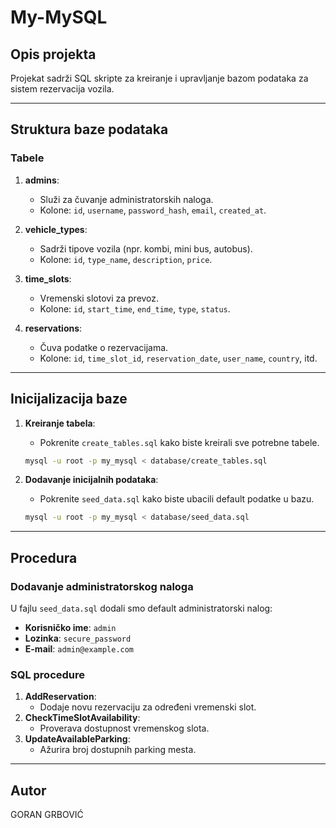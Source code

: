 # My-MySQL

## Opis projekta
Projekat sadrži SQL skripte za kreiranje i upravljanje bazom podataka za sistem rezervacija vozila.

---

## Struktura baze podataka

### Tabele
1. **admins**:
   - Služi za čuvanje administratorskih naloga.
   - Kolone: `id`, `username`, `password_hash`, `email`, `created_at`.

2. **vehicle_types**:
   - Sadrži tipove vozila (npr. kombi, mini bus, autobus).
   - Kolone: `id`, `type_name`, `description`, `price`.

3. **time_slots**:
   - Vremenski slotovi za prevoz.
   - Kolone: `id`, `start_time`, `end_time`, `type`, `status`.

4. **reservations**:
   - Čuva podatke o rezervacijama.
   - Kolone: `id`, `time_slot_id`, `reservation_date`, `user_name`, `country`, itd.

---

## Inicijalizacija baze

1. **Kreiranje tabela**:
   - Pokrenite `create_tables.sql` kako biste kreirali sve potrebne tabele.
   ```bash
   mysql -u root -p my_mysql < database/create_tables.sql
   ```

2. **Dodavanje inicijalnih podataka**:
   - Pokrenite `seed_data.sql` kako biste ubacili default podatke u bazu.
   ```bash
   mysql -u root -p my_mysql < database/seed_data.sql
   ```

---

## Procedura

### Dodavanje administratorskog naloga
U fajlu `seed_data.sql` dodali smo default administratorski nalog:
- **Korisničko ime**: `admin`
- **Lozinka**: `secure_password`
- **E-mail**: `admin@example.com`

### SQL procedure
1. **AddReservation**:
   - Dodaje novu rezervaciju za određeni vremenski slot.
2. **CheckTimeSlotAvailability**:
   - Proverava dostupnost vremenskog slota.
3. **UpdateAvailableParking**:
   - Ažurira broj dostupnih parking mesta.

---

## Autor
GORAN GRBOVIĆ 
